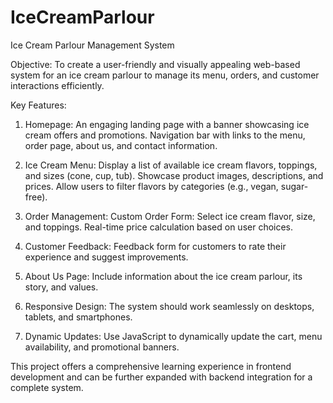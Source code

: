 # IceCreamParlour

 Ice Cream Parlour Management System
 
Objective:
To create a user-friendly and visually appealing web-based system for an ice cream parlour to manage its menu, orders, and customer interactions efficiently.

Key Features:
1. Homepage:
An engaging landing page with a banner showcasing ice cream offers and promotions.
Navigation bar with links to the menu, order page, about us, and contact information.

2. Ice Cream Menu:
Display a list of available ice cream flavors, toppings, and sizes (cone, cup, tub).
Showcase product images, descriptions, and prices.
Allow users to filter flavors by categories (e.g., vegan, sugar-free).

3. Order Management:
Custom Order Form:
Select ice cream flavor, size, and toppings.
Real-time price calculation based on user choices.

4. Customer Feedback:
Feedback form for customers to rate their experience and suggest improvements.

5. About Us Page:
Include information about the ice cream parlour, its story, and values.

6. Responsive Design:
The system should work seamlessly on desktops, tablets, and smartphones.

7. Dynamic Updates:
Use JavaScript to dynamically update the cart, menu availability, and promotional banners.

This project offers a comprehensive learning experience in frontend development and can be further expanded with backend integration for a complete system. 
